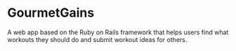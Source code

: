 # GourmetGains
A web app based on the Ruby on Rails framework that helps users find what workouts they should do and submit workout ideas for others.

